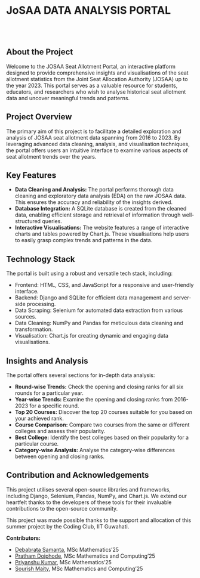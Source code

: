 # JoSAA DATA ANALYSIS PORTAL 
<br><br>

<section>
        <h2>About the Project</h2>
        <p>Welcome to the JOSAA Seat Allotment Portal, an interactive platform designed to provide comprehensive insights and visualisations of the seat allotment statistics from the Joint Seat Allocation Authority (JOSAA) up to the year 2023. This portal serves as a valuable resource for students, educators, and researchers who wish to analyse historical seat allotment data and uncover meaningful trends and patterns.</p>
    </section>
    <section>
        <h2>Project Overview</h2>
        <p>The primary aim of this project is to facilitate a detailed exploration and analysis of JOSAA seat allotment data spanning from 2016 to 2023. By leveraging advanced data cleaning, analysis, and visualisation techniques, the portal offers users an intuitive interface to examine various aspects of seat allotment trends over the years.</p>
    </section>
    <section>
        <h2>Key Features</h2>
        <ul>
            <li><strong>Data Cleaning and Analysis:</strong> The portal performs thorough data cleaning and exploratory data analysis (EDA) on the raw JOSAA data. This ensures the accuracy and reliability of the insights derived.</li>
            <li><strong>Database Integration:</strong> A SQLite database is created from the cleaned data, enabling efficient storage and retrieval of information through well-structured queries.</li>
            <li><strong>Interactive Visualisations:</strong> The website features a range of interactive charts and tables powered by Chart.js. These visualisations help users to easily grasp complex trends and patterns in the data.</li>
        </ul>
    </section>
    <section>
        <h2>Technology Stack</h2>
        <p>The portal is built using a robust and versatile tech stack, including:</p>
        <ul>
            <li>Frontend: HTML, CSS, and JavaScript for a responsive and user-friendly interface.</li>
            <li>Backend: Django and SQLite for efficient data management and server-side processing.</li>
            <li>Data Scraping: Selenium for automated data extraction from various sources.</li>
            <li>Data Cleaning: NumPy and Pandas for meticulous data cleaning and transformation.</li>
            <li>Visualisation: Chart.js for creating dynamic and engaging data visualisations.</li>
        </ul>
    </section>
    <section>
        <h2>Insights and Analysis</h2>
        <p>The portal offers several sections for in-depth data analysis:</p>
        <ul>
            <li><strong>Round-wise Trends:</strong> Check the opening and closing ranks for all six rounds for a particular year.</li>
            <li><strong>Year-wise Trends:</strong> Examine the opening and closing ranks from 2016-2023 for a specific round.</li>
            <li><strong>Top 20 Courses:</strong> Discover the top 20 courses suitable for you based on your achieved rank.</li>
            <li><strong>Course Comparison:</strong> Compare two courses from the same or different colleges and assess their popularity.</li>
            <li><strong>Best College:</strong> Identify the best colleges based on their popularity for a particular course.</li>
            <li><strong>Category-wise Analysis:</strong> Analyse the category-wise differences between opening and closing ranks.</li>
        </ul>
    </section>
    <section>
        <h2>Contribution and Acknowledgements</h2>
        <p>This project utilises several open-source libraries and frameworks, including Django, Selenium, Pandas, NumPy, and Chart.js. We extend our heartfelt thanks to the developers of these tools for their invaluable contributions to the open-source community.</p>
        <p>This project was made possible thanks to the support and allocation of this summer project by the Coding Club, IIT Guwahati.</p>
        <p><strong>Contributors:</strong></p>
        <ul>
            <li><a href="https://www.linkedin.com/in/debabrata-samanta-321359288/" class="contributor">Debabrata Samanta</a>, MSc Mathematics’25</li>
            <li><a href="https://www.linkedin.com/in/prathamdoiphode/" class="contributor">Pratham Doiphode</a>, MSc Mathematics and Computing’25</li>
            <li><a href="https://www.linkedin.com/in/priyanshu-kumar-8525aa273/" class="contributor">Priyanshu Kumar</a>, MSc Mathematics’25</li>
            <li><a href="https://www.linkedin.com/feed/" class="contributor">Sourish Maity</a>, MSc Mathematics and Computing’25</li>
        </ul>
    </section>


